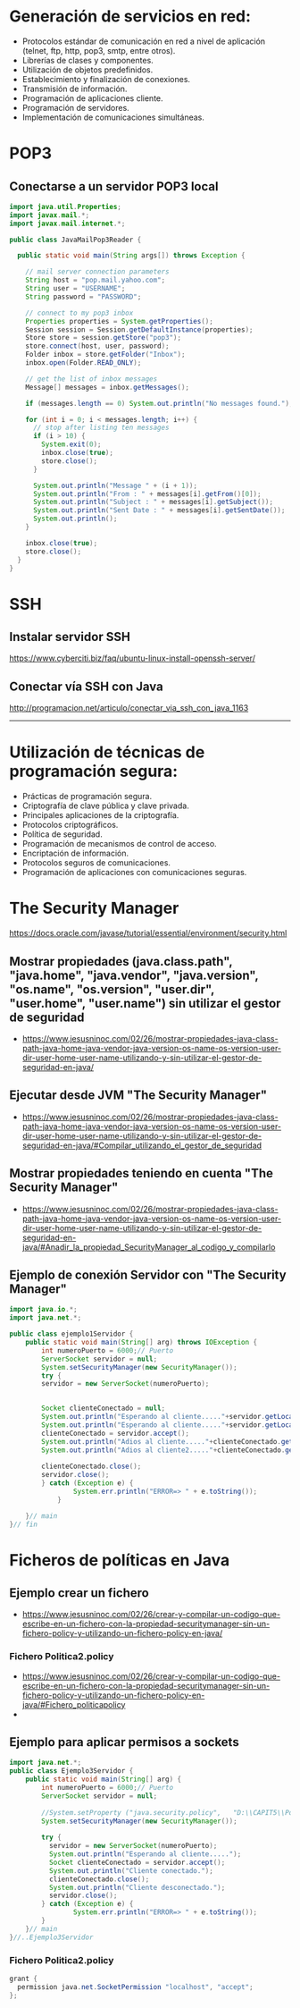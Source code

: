 # Generación de servicios en red:
 -	Protocolos estándar de comunicación en red a nivel de aplicación (telnet, ftp, http, pop3, smtp, entre otros).
 -	Librerías de clases y componentes.
 -	Utilización de objetos predefinidos.
 -	Establecimiento y finalización de conexiones.
 -	Transmisión de información.
 -	Programación de aplicaciones cliente.
 - Programación de servidores.
 -	Implementación de comunicaciones simultáneas.

# POP3
## Conectarse a un servidor POP3 local
```Java
import java.util.Properties;
import javax.mail.*;
import javax.mail.internet.*;

public class JavaMailPop3Reader {

  public static void main(String args[]) throws Exception {

    // mail server connection parameters
    String host = "pop.mail.yahoo.com";
    String user = "USERNAME";
    String password = "PASSWORD";

    // connect to my pop3 inbox
    Properties properties = System.getProperties();
    Session session = Session.getDefaultInstance(properties);
    Store store = session.getStore("pop3");
    store.connect(host, user, password);
    Folder inbox = store.getFolder("Inbox");
    inbox.open(Folder.READ_ONLY);

    // get the list of inbox messages
    Message[] messages = inbox.getMessages();

    if (messages.length == 0) System.out.println("No messages found.");

    for (int i = 0; i < messages.length; i++) {
      // stop after listing ten messages
      if (i > 10) {
        System.exit(0);
        inbox.close(true);
        store.close();
      }

      System.out.println("Message " + (i + 1));
      System.out.println("From : " + messages[i].getFrom()[0]);
      System.out.println("Subject : " + messages[i].getSubject());
      System.out.println("Sent Date : " + messages[i].getSentDate());
      System.out.println();
    }

    inbox.close(true);
    store.close();
  }
}
```

# SSH
## Instalar servidor SSH
https://www.cyberciti.biz/faq/ubuntu-linux-install-openssh-server/
## Conectar vía SSH con Java
http://programacion.net/articulo/conectar_via_ssh_con_java_1163

--------------------

# Utilización de técnicas de programación segura:
 -	Prácticas de programación segura.
 -	Criptografía de clave pública y clave privada.
 -	Principales aplicaciones de la criptografía.
 -	Protocolos criptográficos.
 -	Política de seguridad.
 -	Programación de mecanismos de control de acceso.
 -	Encriptación de información.
 -	Protocolos seguros de comunicaciones.
 -	Programación de aplicaciones con comunicaciones seguras.

# The Security Manager
https://docs.oracle.com/javase/tutorial/essential/environment/security.html

## Mostrar propiedades (java.class.path", "java.home", "java.vendor", "java.version", "os.name", "os.version", "user.dir", "user.home", "user.name") sin utilizar el gestor de seguridad
* https://www.jesusninoc.com/02/26/mostrar-propiedades-java-class-path-java-home-java-vendor-java-version-os-name-os-version-user-dir-user-home-user-name-utilizando-y-sin-utilizar-el-gestor-de-seguridad-en-java/
## Ejecutar desde JVM "The Security Manager"
* https://www.jesusninoc.com/02/26/mostrar-propiedades-java-class-path-java-home-java-vendor-java-version-os-name-os-version-user-dir-user-home-user-name-utilizando-y-sin-utilizar-el-gestor-de-seguridad-en-java/#Compilar_utilizando_el_gestor_de_seguridad
## Mostrar propiedades teniendo en cuenta "The Security Manager"
* https://www.jesusninoc.com/02/26/mostrar-propiedades-java-class-path-java-home-java-vendor-java-version-os-name-os-version-user-dir-user-home-user-name-utilizando-y-sin-utilizar-el-gestor-de-seguridad-en-java/#Anadir_la_propiedad_SecurityManager_al_codigo_y_compilarlo

## Ejemplo de conexión Servidor con "The Security Manager"
```Java
import java.io.*;
import java.net.*;

public class ejemplo1Servidor {
	public static void main(String[] arg) throws IOException {
		int numeroPuerto = 6000;// Puerto
		ServerSocket servidor = null;
        System.setSecurityManager(new SecurityManager());
		try {
		servidor = new ServerSocket(numeroPuerto);

		
		Socket clienteConectado = null;
		System.out.println("Esperando al cliente....."+servidor.getLocalPort());
		System.out.println("Esperando al cliente....."+servidor.getLocalSocketAddress());
		clienteConectado = servidor.accept();
	    System.out.println("Adios al cliente....."+clienteConectado.getPort());
	    System.out.println("Adios al cliente2....."+clienteConectado.getLocalPort());
		
		clienteConectado.close();
		servidor.close();
		} catch (Exception e) {
				System.err.println("ERROR=> " + e.toString());
			}

	}// main
}// fin
```

# Ficheros de políticas en Java
## Ejemplo crear un fichero
* https://www.jesusninoc.com/02/26/crear-y-compilar-un-codigo-que-escribe-en-un-fichero-con-la-propiedad-securitymanager-sin-un-fichero-policy-y-utilizando-un-fichero-policy-en-java/
### Fichero Politica2.policy
* https://www.jesusninoc.com/02/26/crear-y-compilar-un-codigo-que-escribe-en-un-fichero-con-la-propiedad-securitymanager-sin-un-fichero-policy-y-utilizando-un-fichero-policy-en-java/#Fichero_politicapolicy
* 
## Ejemplo para aplicar permisos a sockets
```Java
import java.net.*;
public class Ejemplo3Servidor {
	public static void main(String[] arg) {
		int numeroPuerto = 6000;// Puerto
		ServerSocket servidor = null;
		
		//System.setProperty ("java.security.policy", 	"D:\\CAPIT5\\Politica4.policy");
        System.setSecurityManager(new SecurityManager());
		
		try {
		  servidor = new ServerSocket(numeroPuerto);		
		  System.out.println("Esperando al cliente.....");
		  Socket clienteConectado = servidor.accept();	    
	      System.out.println("Cliente conectado.");		
		  clienteConectado.close();
		  System.out.println("Cliente desconectado.");
		  servidor.close();
		} catch (Exception e) {
				System.err.println("ERROR=> " + e.toString());
		}
	}// main
}//..Ejemplo3Servidor
```
### Fichero Politica2.policy
```Java
grant {
  permission java.net.SocketPermission "localhost", "accept";
};
```
